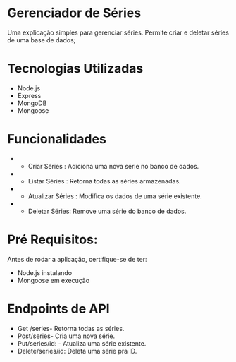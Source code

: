  # Gerenciador de Séries
  Uma explicação simples para gerenciar séries. Permite criar e deletar séries de uma base de dados;

  # Tecnologias Utilizadas  
  - Node.js
  - Express
  - MongoDB
  - Mongoose

  # Funcionalidades
  - * Criar Séries : Adiciona uma nova série no banco de dados.
  - * Listar Séries : Retorna todas as séries armazenadas.
  - * Atualizar Séries : Modifica os dados de uma série existente.
  - * Deletar Séries: Remove uma série do banco de dados.


  # Pré Requisitos:
  Antes de rodar a aplicação, certifique-se de ter:
  - Node.js instalando
  - Mongoose em execução

  # Endpoints de API
  * Get /series- Retorna todas as séries.
  * Post/series- Cria uma nova série.
  * Put/series/id: - Atualiza uma série existente.
  * Delete/series/id: Deleta uma série pra ID.
